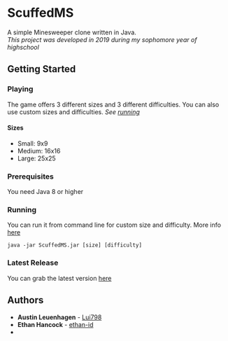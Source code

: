 # ScuffedMS
A simple Minesweeper clone written in Java. <br/>
_This project was developed in 2019 during my sophomore year of highschool_
## Getting Started
### Playing
The game offers 3 different sizes and 3 different difficulties. You can also use custom sizes and difficulties. *See [running](#Running)*
#### Sizes
* Small: 9x9
* Medium: 16x16
* Large: 25x25
### Prerequisites
You need Java 8 or higher
### Running
You can run it from command line for custom size and difficulty. More info [here](../../wiki/Running-with-commandline)
```
java -jar ScuffedMS.jar [size] [difficulty]
```
### Latest Release
You can grab the latest version [here](https://github.com/squadw/ScuffedMS/releases/latest)
## Authors
* **Austin Leuenhagen** - [Lui798](https://github.com/Lui798)
* **Ethan Hancock** - [ethan-id](https://github.com/ethan-id)
* 
